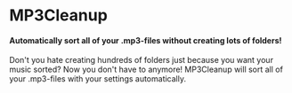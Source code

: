 # MP3Cleanup
#### Automatically sort all of your .mp3-files without creating lots of folders!

Don't you hate creating hundreds of folders just because you want your music sorted? Now you don't have to anymore! MP3Cleanup will sort all of your .mp3-files with your settings automatically.
